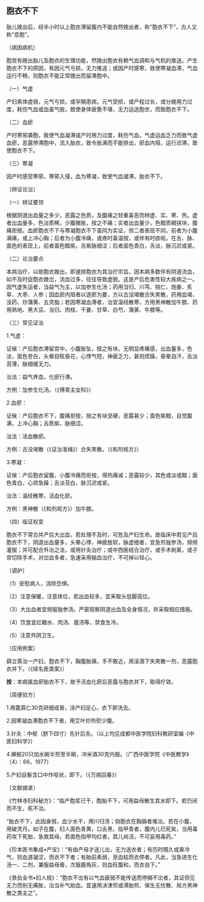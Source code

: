 ## 胞衣不下

胎儿娩出后，经半小时以上胞衣滞留腹内不能自然娩出者，称“胞衣不下”，古人又称“息胞”。

〔病因病机〕

胞宫有娩出胎儿及胞衣的生理功能，然娩出胞衣有赖气血调和与气机的推送。产生胞衣不下的原因，有因元气亏损，无力推送；或因产时感寒，致使寒凝血滞，气血运行不畅，则胞衣不能正常娩出而留滞胞中。

（一）气虚

产妇素体虚弱，元气亏损，或孕期患病，元气受损，或产程过长，或分娩用力过度，耗伤气血或血虽气脱，致使身体疲惫不堪，无力运送胞衣，而致胞衣不下。

（二）血瘀

产时寒邪袭胞，致使气血凝滞或产时用力过度，耗伤气血，气虚运血乏力而致气虚血瘀，恶露停滞胞中，流入胎衣，致令胀满而不能排出，瘀血内阻，运行迟滞，致使胞衣不下。

（三）寒凝

因产时感受寒邪，寒邪入侵，血为寒凝，致使气血凝滞，胎衣不下。

〔辨证论治〕

（一）辨证要领

根据阴道出血量之多少，恶露之色质，及腹痛之轻重喜恶而辨虚、实、寒、热。虚者出血量多，色淡质稀，少腹微胀，按之不痛；实者出血量少，色黯质稠挟块，腹痛拒按。血瘀胞衣不下与寒凝胞衣不下虽同为实证，但二者表现不同，前者为小腹满痛，或上冲心胸；后者为小腹冷痛，或疼时喜温按，或伴有时欲呕。在舌、脉、面色的表现上，前者面色黯紫，舌紫脉细涩；后者面色青白，舌淡，脉沉迟或紧。

（二）论治要点

本病治疗，以助胞衣娩出，即速排胞衣为其治疗宗旨。因本病多数伴有阴道流血，如不及时促胞衣娩岀，流血过多，往往导致虚脱。这是产后危害性较大疾病之一。因气虚失运者，当益气为主，以加参生化汤；药用当归、川芎、桃仁、炮姜、炙草、大枣、人参；因血瘀内阻者以逐瘀为要，方以古没竭散合失笑散，药用血竭、没药、炒蒲黄、五灵脂；若因寒凝血滞者，治宜温经散寒，方用黑神散加牛膝、药用熟地、黑大豆、当归、肉桂、干姜、甘草、白芍、蒲黄、牛膝等。

（三）常见证治

1.气虚：

证候：产后胞衣滞留宫中，小腹胀坠，按之有块，无明显疼痛感，出血量多，色淡，面色苍白，头晕目眩昏花，心悸气短，神疲乏力，甚则烦躁，昏晕自汗，舌淡苔薄，脉细缓无力。

治法：益气养血，化瘀行滞。

方例：加参生化汤。（《傅青主女科》）

2.血瘀：

证候：产后胞衣不下，腹痛拒按，按之有块坚硬，恶露甚少；面色紫黯，自觉腹满，上冲心胸；舌质紫，脉细涩。

治法：活血散瘀。

方例：古没竭散（《证治准绳》）合失笑散。（《和剂局方》）

3.寒凝：

证候：产后胞衣留腹，小腹冷痛而拒按，得热痛减；恶露较少，其色或淡或黯；面色青白，心烦急躁；舌淡苔白，脉沉迟或紧。

治法：温经散寒，活血化瘀。

方例：黑神散（《和剂局方》）加牛膝。

（四）临证权变

胞衣不下常合并产后大出血，若处理不及时，可危及产妇生命。故临床中若见产后胞衣不下，阴道出血量多，头晕心悸，神疲肢软，脉虚细者，宜急煎独参汤，频频灌服；并可配合外治之法，或用针灸治疗；或中西医结合治疗，或手术剥离，或子宫切除手术，对岀血多者，急速采用输血治疗，不可掉以轻心。

〔调护〕

（1）安慰病人，消除恐惧。

（2）注意保暖，注意体位，若出血较多，宜釆取头低脚高位。

（3）大出血者宜频服独参汤。严密观察阴道出血及全身情况，并采取相应措施。

（4）饮食宜红糖水、肉汤、蛋汤等，禁食生冷。

（5）注意外阴卫生。

〔应用例案〕

薛立斋治一产妇，胞衣不下，胸腹胀痛，手不敢近，用滚酒下失笑散一剂，恶露胞衣并下。（《续名医类案》）

**按**：本病属血瘀胎衣不下，故予活血化瘀后恶露与胞衣并下，取得疗效。

〔简便验方〕

1.用蓖蔴仁30克研细成膏，涂产妇足心，衣下即洗去。

2.因寒凝血滞胞衣不下者，用艾叶炒热熨少腹。

3.针灸：中枢（脐下四寸）先针后灸。（以上均见成都中医学院妇科教研室编《中医妇科学》）

4.蝉蜕20只加水碗半煎至半碗，冲米酒30克内服。（广西中医学院《中医教学》（4）：66，1977）

5.产妇自髮含口中作呕状，即下。（《万病回春》）

〔文献摘录〕

《竹林寺妇科秘方》：“临产胞浆已干，胞胎不下，可用益母散生其水即下。若仍闭而不生，死不治。

“胎衣不下，此因身弱，血少水干，用川归汤；倘胞衣在胸膈者难治。若在小腹，用破灵丹。如子在腹，妇人面色青黄，口舌黑，指甲青者，腹内儿已死矣，当用毒药攻下死胎，急救其母。若面色指甲均红者，其儿尚活，不可妄用毒药。”

《珍本医书集成•产宝》：“有由产母才送儿出，无力送衣者；有历时既久或乘冷气，则血道凝涩，而衣不下者；有胎前素弱，至血枯而衣停者。凡此，当急进生化汤一、二剂，兼服益母膏，次服鹿角灰，则血旺腹和，而衣自下。”

《景岳全书•妇人规》：“胞衣不岀有以气血疲弱不能传送而停搁不岀者，其证但见无力而别无痛胀，治当补气助血。宜速用决津煎或滑胎煎、保生无忧散、局方黑神散之类主之”。
